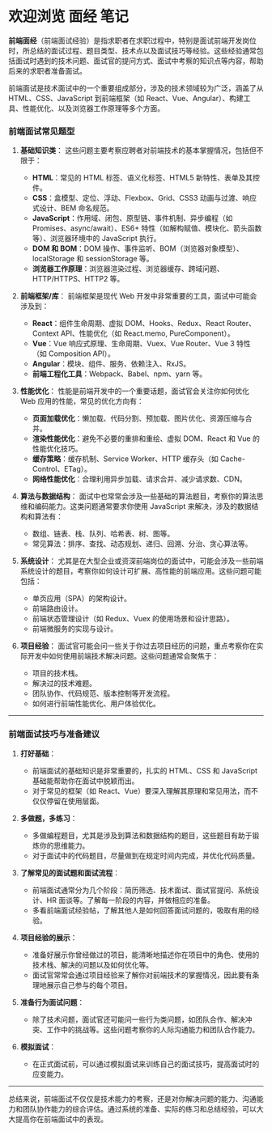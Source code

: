 # 欢迎浏览 面经 笔记

**前端面经**（前端面试经验）是指求职者在求职过程中，特别是面试前端开发岗位时，所总结的面试过程、题目类型、技术点以及面试技巧等经验。这些经验通常包括面试时遇到的技术问题、面试官的提问方式、面试中考察的知识点等内容，帮助后来的求职者准备面试。

前端面试是技术面试中的一个重要组成部分，涉及的技术领域较为广泛，涵盖了从 HTML、CSS、JavaScript 到前端框架（如 React、Vue、Angular）、构建工具、性能优化、以及浏览器工作原理等多个方面。

### 前端面试常见题型

1. **基础知识类**：
   这些问题主要考察应聘者对前端技术的基本掌握情况，包括但不限于：
   - **HTML**：常见的 HTML 标签、语义化标签、HTML5 新特性、表单及其控件。
   - **CSS**：盒模型、定位、浮动、Flexbox、Grid、CSS3 动画与过渡、响应式设计、BEM 命名规范。
   - **JavaScript**：作用域、闭包、原型链、事件机制、异步编程（如 Promises、async/await）、ES6+ 特性（如解构赋值、模块化、箭头函数等）、浏览器环境中的 JavaScript 执行。
   - **DOM 和 BOM**：DOM 操作、事件监听、BOM（浏览器对象模型）、localStorage 和 sessionStorage 等。
   - **浏览器工作原理**：浏览器渲染过程、浏览器缓存、跨域问题、HTTP/HTTPS、HTTP2 等。

2. **前端框架/库**：
   前端框架是现代 Web 开发中非常重要的工具，面试中可能会涉及到：
   - **React**：组件生命周期、虚拟 DOM、Hooks、Redux、React Router、Context API、性能优化（如 React.memo, PureComponent）。
   - **Vue**：Vue 响应式原理、生命周期、Vuex、Vue Router、Vue 3 特性（如 Composition API）。
   - **Angular**：模块、组件、服务、依赖注入、RxJS。
   - **前端工程化工具**：Webpack、Babel、npm、yarn 等。

3. **性能优化**：
   性能是前端开发中的一个重要话题，面试官会关注你如何优化 Web 应用的性能，常见的优化方向有：
   - **页面加载优化**：懒加载、代码分割、预加载、图片优化、资源压缩与合并。
   - **渲染性能优化**：避免不必要的重排和重绘、虚拟 DOM、React 和 Vue 的性能优化技巧。
   - **缓存策略**：缓存机制、Service Worker、HTTP 缓存头（如 Cache-Control、ETag）。
   - **网络性能优化**：合理利用异步加载、请求合并、减少请求数、CDN。

4. **算法与数据结构**：
   面试中也常常会涉及一些基础的算法题目，考察你的算法思维和编码能力。这类问题通常要求你使用 JavaScript 来解决，涉及的数据结构和算法有：
   - 数组、链表、栈、队列、哈希表、树、图等。
   - 常见算法：排序、查找、动态规划、递归、回溯、分治、贪心算法等。

5. **系统设计**：
   尤其是在大型企业或资深前端岗位的面试中，可能会涉及一些前端系统设计的题目，考察你如何设计可扩展、高性能的前端应用。这些问题可能包括：
   - 单页应用（SPA）的架构设计。
   - 前端路由设计。
   - 前端状态管理设计（如 Redux、Vuex 的使用场景和设计思路）。
   - 前端微服务的实现与设计。

6. **项目经验**：
   面试官可能会问一些关于你过去项目经历的问题，重点考察你在实际开发中如何使用前端技术解决问题。这些问题通常会聚焦于：
   - 项目的技术栈。
   - 解决过的技术难题。
   - 团队协作、代码规范、版本控制等开发流程。
   - 如何进行前端性能优化、用户体验优化。

---

### 前端面试技巧与准备建议

1. **打好基础**：
   - 前端面试的基础知识是非常重要的，扎实的 HTML、CSS 和 JavaScript 基础能帮助你在面试中脱颖而出。
   - 对于常见的框架（如 React、Vue）要深入理解其原理和常见用法，而不仅仅停留在使用层面。

2. **多做题，多练习**：
   - 多做编程题目，尤其是涉及到算法和数据结构的题目，这些题目有助于锻炼你的思维能力。
   - 对于面试中的代码题目，尽量做到在规定时间内完成，并优化代码质量。

3. **了解常见的面试题和面试流程**：
   - 前端面试通常分为几个阶段：简历筛选、技术面试、面试官提问、系统设计、HR 面谈等。了解每一阶段的内容，并做相应的准备。
   - 多看前端面试经验帖，了解其他人是如何回答面试问题的，吸取有用的经验。

4. **项目经验的展示**：
   - 准备好展示你曾经做过的项目，能清晰地描述你在项目中的角色、使用的技术栈、解决的问题以及如何优化等。
   - 面试官常常会通过项目经验来了解你对前端技术的掌握情况，因此要有条理地展示自己参与的每个项目。

5. **准备行为面试问题**：
   - 除了技术问题，面试官还可能问一些行为类问题，如团队合作、解决冲突、工作中的挑战等。这些问题考察你的人际沟通能力和团队合作能力。

6. **模拟面试**：
   - 在正式面试前，可以通过模拟面试来训练自己的面试技巧，提高面试时的应变能力。

---

总结来说，前端面试不仅仅是技术能力的考察，还是对你解决问题的能力、沟通能力和团队协作能力的综合评估。通过系统的准备、实际的练习和总结经验，可以大大提高你在前端面试中的表现。
